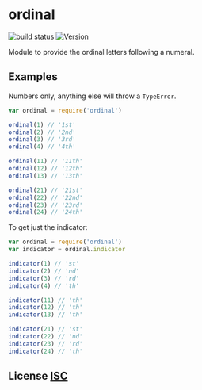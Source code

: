 # ordinal

[![build status](https://secure.travis-ci.org/dcousens/ordinal.png)](http://travis-ci.org/dcousens/ordinal)
[![Version](http://img.shields.io/npm/v/ordinal.svg)](https://www.npmjs.org/package/ordinal)

Module to provide the ordinal letters following a numeral.


## Examples
Numbers only, anything else will throw a `TypeError`.

``` javascript
var ordinal = require('ordinal')

ordinal(1) // '1st'
ordinal(2) // '2nd'
ordinal(3) // '3rd'
ordinal(4) // '4th'

ordinal(11) // '11th'
ordinal(12) // '12th'
ordinal(13) // '13th'

ordinal(21) // '21st'
ordinal(22) // '22nd'
ordinal(23) // '23rd'
ordinal(24) // '24th'
```

To get just the indicator:

``` javascript
var ordinal = require('ordinal')
var indicator = ordinal.indicator

indicator(1) // 'st'
indicator(2) // 'nd'
indicator(3) // 'rd'
indicator(4) // 'th'

indicator(11) // 'th'
indicator(12) // 'th'
indicator(13) // 'th'

indicator(21) // 'st'
indicator(22) // 'nd'
indicator(23) // 'rd'
indicator(24) // 'th'
```

## License [ISC](LICENSE)
